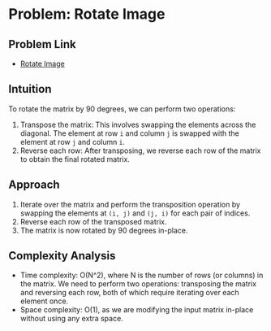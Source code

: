 # Problem: Rotate Image

## Problem Link

- [Rotate Image](https://leetcode.com/problems/rotate-image/)

## Intuition

To rotate the matrix by 90 degrees, we can perform two operations:

1. Transpose the matrix: This involves swapping the elements across the diagonal. The element at row `i` and column `j` is swapped with the element at row `j` and column `i`.
2. Reverse each row: After transposing, we reverse each row of the matrix to obtain the final rotated matrix.

## Approach

1. Iterate over the matrix and perform the transposition operation by swapping the elements at `(i, j)` and `(j, i)` for each pair of indices.
2. Reverse each row of the transposed matrix.
3. The matrix is now rotated by 90 degrees in-place.

## Complexity Analysis

- Time complexity: O(N^2), where N is the number of rows (or columns) in the matrix. We need to perform two operations: transposing the matrix and reversing each row, both of which require iterating over each element once.
- Space complexity: O(1), as we are modifying the input matrix in-place without using any extra space.
